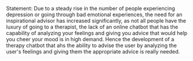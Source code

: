 Statement: Due to a steady rise in the number of people experiencing depression or going through bad emotional experiences, the need for an inspirational advisor has increased significantly, as not all people have the luxury of going to a therapist, the lack of an online chatbot that has the capability of analyzing your feelings and giving you advice that would help you cheer your mood is in high demand. Hence the development of a therapy chatbot that ahs the ability to advise the user by analyzing the user's feelings and giving them the appropriate advice is really needed.
